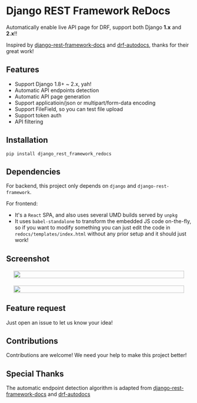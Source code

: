 # Django REST Framework ReDocs

Automatically enable live API page for DRF, support both Django **1.x** and **2.x**!!

Inspired by [django-rest-framework-docs](https://github.com/manosim/django-rest-framework-docs) and [drf-autodocs](https://github.com/iMakedonsky/drf-autodocs), thanks for their great work!

## Features

* Support Django 1.8+ ~ 2.x, yah! 
* Automatic API endpoints detection
* Automatic API page generation
* Support applicatioin/json or multipart/form-data encoding
* Support FileField, so you can test file upload
* Support token auth
* API filtering 

## Installation

```
pip install django_rest_framework_redocs
```

## Dependencies

For backend, this project only depends on `django` and `django-rest-framework`.

For frontend:

* It's a `React` SPA, and also uses several UMD builds served by `unpkg`
* It uses `babel-standalone` to transform the embedded JS code on-the-fly, so if you want to modify something you can just edit the code in `redocs/templates/index.html` without any prior setup and it should just work!

## Screenshot

<div style="display: flex; align-items: center; justify-content: center; margin: 20px; position: relative;">
    <img src="screenshots/drf-redocs-1.png" width="100%" >
</div>

<div style="display: flex; align-items: center; justify-content: center; margin: 20px; position: relative;">
    <img src="screenshots/drf-redocs-2.png" width="100%" >
</div>

## Feature request

Just open an issue to let us know your idea!

## Contributions

Contributions are welcome! We need your help to make this project better!

## Special Thanks

The automatic endpoint detection algorithm is adapted from [django-rest-framework-docs](https://github.com/manosim/django-rest-framework-docs) and [drf-autodocs](https://github.com/iMakedonsky/drf-autodocs)

